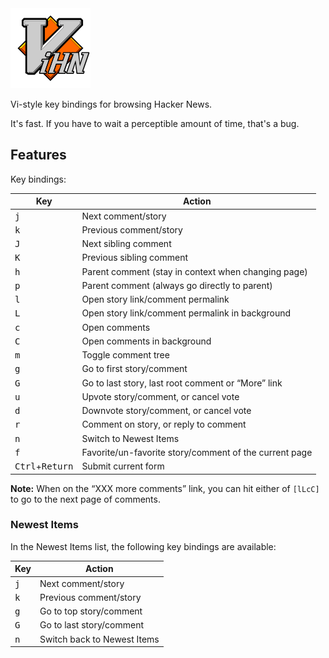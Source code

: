 <img src="icon.svg" width="128" height="128" alt="ViHN">

Vi-style key bindings for browsing Hacker News.

It's fast. If you have to wait a perceptible amount of time, that's a bug.

## Features

Key bindings:

| Key          | Action
| ------------ | ------
| <kbd>j</kbd> | Next comment/story
| <kbd>k</kbd> | Previous comment/story
| <kbd>J</kbd> | Next sibling comment
| <kbd>K</kbd> | Previous sibling comment
| <kbd>h</kbd> | Parent comment (stay in context when changing page)
| <kbd>p</kbd> | Parent comment (always go directly to parent)
| <kbd>l</kbd> | Open story link/comment permalink
| <kbd>L</kbd> | Open story link/comment permalink in background
| <kbd>c</kbd> | Open comments
| <kbd>C</kbd> | Open comments in background
| <kbd>m</kbd> | Toggle comment tree
| <kbd>g</kbd> | Go to first story/comment
| <kbd>G</kbd> | Go to last story, last root comment or “More” link
| <kbd>u</kbd> | Upvote story/comment, or cancel vote
| <kbd>d</kbd> | Downvote story/comment, or cancel vote
| <kbd>r</kbd> | Comment on story, or reply to comment
| <kbd>n</kbd> | Switch to Newest Items
| <kbd>f</kbd> | Favorite/un-favorite story/comment of the current page
| <kbd>Ctrl</kbd>+<kbd>Return</kbd> | Submit current form

**Note:**
When on the “XXX more comments” link, you can hit either of `[lLcC]` to go to the next page of comments.

### Newest Items

In the Newest Items list, the following key bindings are available:

| Key          | Action
| ------------ | ------
| <kbd>j</kbd> | Next comment/story
| <kbd>k</kbd> | Previous comment/story
| <kbd>g</kbd> | Go to top story/comment
| <kbd>G</kbd> | Go to last story/comment
| <kbd>n</kbd> | Switch back to Newest Items

